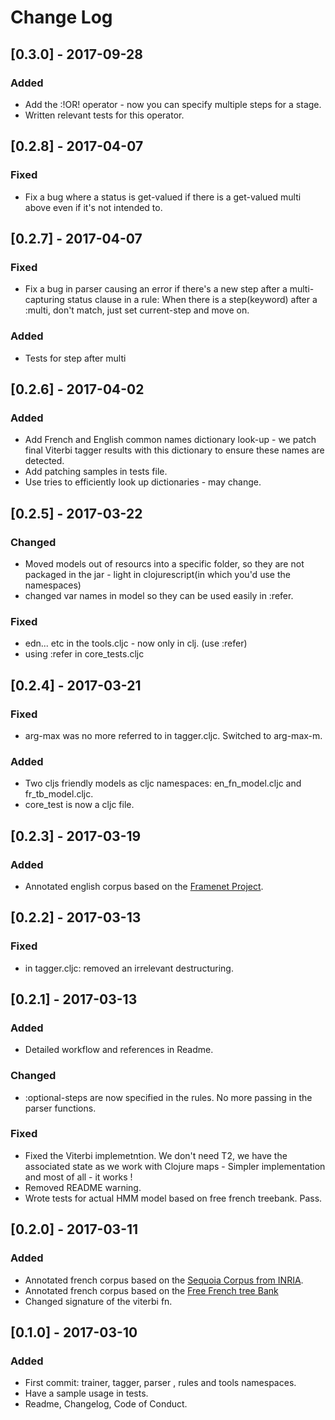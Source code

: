 
# Change Log

## [0.3.0] - 2017-09-28
### Added
- Add the :!OR! operator - now you can specify multiple steps for a
  stage.
- Written relevant tests for this operator.

## [0.2.8] - 2017-04-07
### Fixed
- Fix a bug where a status is get-valued if there is a get-valued
  multi above even if it's not intended to.

## [0.2.7] - 2017-04-07
### Fixed
- Fix a bug in parser causing an error if there's a new step after a
  multi-capturing status clause in a rule: When there is a step(keyword) after a :multi, don't match, just set
  current-step and move on.
  
### Added
- Tests for step after multi

## [0.2.6] - 2017-04-02
### Added
- Add French and English common names dictionary look-up - we patch
  final Viterbi tagger results with this dictionary to ensure these
  names are detected.
- Add patching samples in tests file.
- Use tries to efficiently look up dictionaries - may change.

## [0.2.5] - 2017-03-22
### Changed
- Moved models out of resourcs into a specific folder, so they are not
  packaged in the jar - light in clojurescript(in which you'd use the
  namespaces)
- changed var names in model so they can be used easily in :refer.

### Fixed
- edn... etc in the tools.cljc - now only in clj. (use :refer)
- using :refer in core_tests.cljc

## [0.2.4] - 2017-03-21
### Fixed
- arg-max was no more referred to in tagger.cljc. Switched to
  arg-max-m.

### Added
- Two cljs friendly models as cljc namespaces: en_fn_model.cljc and
  fr_tb_model.cljc.
- core_test is now a cljc file.

## [0.2.3] - 2017-03-19
### Added 
- Annotated english corpus based on the [Framenet Project](https://framenet.icsi.berkeley.edu/fndrupal/).

## [0.2.2] - 2017-03-13
### Fixed
- in tagger.cljc: removed an irrelevant destructuring.

## [0.2.1] - 2017-03-13
### Added
- Detailed workflow and references in Readme.

### Changed
- :optional-steps are now specified in the rules. No more passing in
  the parser functions.

### Fixed
- Fixed the Viterbi implemetntion. We don't need T2, we have the
  associated state as we work with Clojure maps - Simpler
  implementation and most of all - it works !
- Removed README warning.
- Wrote tests for actual HMM model based on free french treebank. Pass.

## [0.2.0] - 2017-03-11
### Added
- Annotated french corpus based on the [Sequoia Corpus from INRIA](https://www.rocq.inria.fr/alpage-wiki/tiki-index.php?page=CorpusSequoia).
- Annotated french corpus based on the [Free French tree Bank](https://github.com/nicolashernandez/free-french-treebank)
- Changed signature of the viterbi fn.

## [0.1.0] - 2017-03-10
### Added
- First commit: trainer, tagger, parser , rules and tools namespaces.
- Have a sample usage in tests.
- Readme, Changelog, Code of Conduct.
